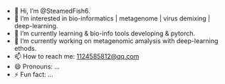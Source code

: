 - 👋 Hi, I’m @SteamedFish6.
- 👀 I’m interested in bio-informatics | metagenome | virus demixing | deep-learning.
- 🌱 I’m currently learning & bio-info tools developing & pytorch.
- 💞️ I’m currently working on metagenomic amalysis with deep-learning ethods.
- 📫 How to reach me: 1124585812@qq.com
- 😄 Pronouns: ...
- ⚡ Fun fact: ...

<!---
SteamedFish6/SteamedFish6 is a ✨ special ✨ repository because its `README.md` (this file) appears on your GitHub profile.
You can click the Preview link to take a look at your changes.
--->
